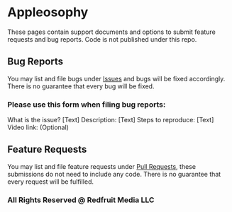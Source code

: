# Appleosophy
These pages contain support documents and options to submit feature requests and bug reports. Code is not published under this repo.

## Bug Reports
You may list and file bugs under [Issues](https://github.com/Baecien/appleosophy/issues) and bugs will be fixed accordingly. There is no guarantee that every bug will be fixed.

### Please use this form when filing bug reports:
What is the issue? [Text]
Description: [Text]
Steps to reproduce: [Text]
Video link: (Optional)

## Feature Requests
You may list and file feature requests under [Pull Requests](https://github.com/Baecien/appleosophy/pulls), these submissions do not need to include any code. There is no guarantee that every request will be fulfilled.

### All Rights Reserved @ Redfruit Media LLC
